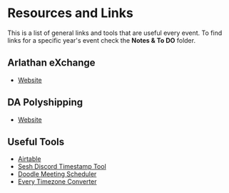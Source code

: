 # Resources and Links

This is a list of general links and tools that are useful every event. To find
links for a specific year's event check the **Notes & To DO** folder.

## Arlathan eXchange

- [Website](http://arlathanxchange.neocities.org/)

## DA Polyshipping

- [Website](http://dapolyshipping.neocities.org/)

## Useful Tools

- [Airtable](https://airtable.com)
- [Sesh Discord Timestamp Tool](https://sesh.fyi/timestamp/)
- [Doodle Meeting Scheduler](https://doodle.com/)
- [Every Timezone Converter](https://everytimezone.com/)
